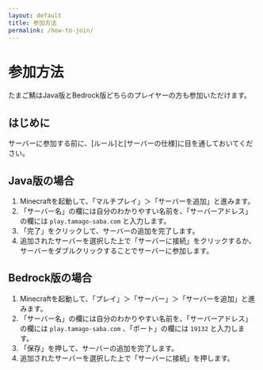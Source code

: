 ```yaml
---
layout: default
title: 参加方法
permalink: /how-to-join/
---
```


# 参加方法

たまご鯖はJava版とBedrock版どちらのプレイヤーの方も参加いただけます。

## はじめに

サーバーに参加する前に、[ルール]と[サーバーの仕様]に目を通しておいてください。

## Java版の場合

1. Minecraftを起動して、「マルチプレイ」＞「サーバーを追加」と進みます。
2. 「サーバー名」の欄には自分のわかりやすい名前を、「サーバーアドレス」の欄には `play.tamago-saba.com` と入力します。
3. 「完了」をクリックして、サーバーの追加を完了します。
4. 追加されたサーバーを選択した上で「サーバーに接続」をクリックするか、サーバーをダブルクリックすることでサーバーに参加します。

## Bedrock版の場合

1. Minecraftを起動して、「プレイ」＞「サーバー」＞「サーバーを追加」と進みます。
2. 「サーバー名」の欄には自分のわかりやすい名前を、「サーバーアドレス」の欄には `play.tamago-saba.com` 、「ポート」の欄には `19132` と入力します。
3. 「保存」を押して、サーバーの追加を完了します。
4. 追加されたサーバーを選択した上で「サーバーに接続」を押します。
